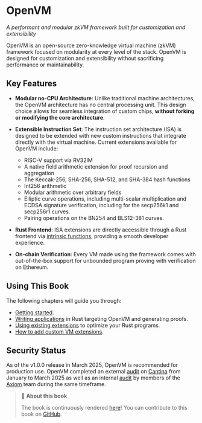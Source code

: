 # OpenVM

_A performant and modular zkVM framework built for customization and extensibility_

OpenVM is an open-source zero-knowledge virtual machine (zkVM) framework focused on modularity at every level of the stack. OpenVM is designed for customization and extensibility without sacrificing performance or maintainability.

## Key Features

- **Modular no-CPU Architecture**: Unlike traditional machine architectures, the OpenVM architecture has no central processing unit. This design choice allows for seamless integration of custom chips, **without forking or modifying the core architecture**.

- **Extensible Instruction Set**: The instruction set architecture (ISA) is designed to be extended with new custom instructions that integrate directly with the virtual machine. Current extensions available for OpenVM include:

  - RISC-V support via RV32IM
  - A native field arithmetic extension for proof recursion and aggregation
  - The Keccak-256, SHA-256, SHA-512, and SHA-384 hash functions
  - Int256 arithmetic
  - Modular arithmetic over arbitrary fields
  - Elliptic curve operations, including multi-scalar multiplication and ECDSA signature verification, including for the secp256k1 and secp256r1 curves.
  - Pairing operations on the BN254 and BLS12-381 curves.

- **Rust Frontend**: ISA extensions are directly accessible through a Rust frontend via [intrinsic functions](https://en.wikipedia.org/wiki/Intrinsic_function), providing a smooth developer experience.

- **On-chain Verification**: Every VM made using the framework comes with out-of-the-box support for unbounded program proving with verification on Ethereum.

## Using This Book

The following chapters will guide you through:

- [Getting started](./getting-started/install.md).
- [Writing applications](./writing-apps/overview.md) in Rust targeting OpenVM and generating proofs.
- [Using existing extensions](./custom-extensions/overview.md) to optimize your Rust programs.
- [How to add custom VM extensions](./advanced-usage/new-extension.md).

## Security Status

As of the v1.0.0 release in March 2025, OpenVM is recommended for production use. OpenVM completed an external [audit](https://github.com/openvm-org/openvm/blob/main/audits/v1-cantina-report.pdf) on [Cantina](https://cantina.xyz/) from January to March 2025 as well as an internal [audit](https://github.com/openvm-org/openvm/blob/main/audits/v1-internal/README.md) by members of the [Axiom](https://axiom.xyz/) team during the same timeframe.

> 📖 **About this book**
>
> The book is continuously rendered [here](https://book.openvm.dev/)!
> You can contribute to this book on [GitHub][gh-book].

[gh-book]: https://github.com/openvm-org/openvm/tree/main/book
